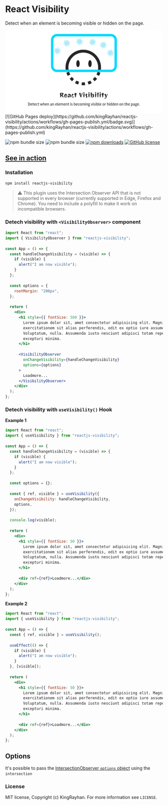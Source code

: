# React Visibility

Detect when an element is becoming visible or hidden on the page.

<div align="center">
    <img src="react-visibility.jpg"/>
</div>
[![GitHub Pages deploy](https://github.com/kingRayhan/reactjs-visibility/actions/workflows/gh-pages-publish.yml/badge.svg)](https://github.com/kingRayhan/reactjs-visibility/actions/workflows/gh-pages-publish.yml)

![npm bundle size](https://img.shields.io/bundlephobia/min/reactjs-visibility)
![npm bundle size](https://img.shields.io/bundlephobia/minzip/reactjs-visibility)
[![npm downloads](https://img.shields.io/npm/dt/@kingrayhan/react-onscreen)](https://www.npmjs.com/package/reactjs-visibility)
[![GitHub license](https://img.shields.io/badge/license-MIT-blue.svg)](https://github.com/kingrayhan/reactjs-visibility/blob/master/LICENSE)

## [See in action](https://kingrayhan.github.io/reactjs-visibility/)

### Installation

```bash
npm install reactjs-visibility
```

> ⚠️ This plugin uses the Intersection Observer API that is not supported in every browser (currently supported in Edge, Firefox and Chrome). You need to include a polyfill to make it work on incompatible browsers.

### Detech visibility with `<VisibilityObserver>` component

```jsx
import React from "react";
import { VisibilityObserver } from "reactjs-visibility";

const App = () => {
  const handleChangeVisibility = (visible) => {
    if (visible) {
      alert("I am now visible");
    }
  };

  const options = {
    rootMargin: "200px",
  };

  return (
    <div>
      <h1 style={{ fontSize: 500 }}>
        Lorem ipsum dolor sit, amet consectetur adipisicing elit. Magni nam
        exercitationem sit alias perferendis, odit ex optio iure assumenda!
        Voluptatum, nulla. Assumenda iusto nesciunt adipisci totam repellat id
        excepturi minima.
      </h1>

      <VisibilityObserver
        onChangeVisibility={handleChangeVisibility}
        options={options}
      >
        Loadmore...
      </VisibilityObserver>
    </div>
  );
};
```

### Detech visibility with `useVisibility()` Hook

**Example 1**

```jsx
import React from "react";
import { useVisibility } from "reactjs-visibility";

const App = () => {
  const handleChangeVisibility = (visible) => {
    if (visible) {
      alert("I am now visible");
    }
  };

  const options = {};

  const { ref, visible } = useVisibility({
    onChangeVisibility: handleChangeVisibility,
    options,
  });

  console.log(visible);

  return (
    <div>
      <h1 style={{ fontSize: 50 }}>
        Lorem ipsum dolor sit, amet consectetur adipisicing elit. Magni nam
        exercitationem sit alias perferendis, odit ex optio iure assumenda!
        Voluptatum, nulla. Assumenda iusto nesciunt adipisci totam repellat id
        excepturi minima.
      </h1>

      <div ref={ref}>Loadmore...</div>
    </div>
  );
};
```

**Example 2**

```jsx
import React from "react";
import { useVisibility } from "reactjs-visibility";

const App = () => {
  const { ref, visible } = useVisibility();

  useEffect(() => {
    if (visible) {
      alert("I am now visible");
    }
  }, [visible]);

  return (
    <div>
      <h1 style={{ fontSize: 50 }}>
        Lorem ipsum dolor sit, amet consectetur adipisicing elit. Magni nam
        exercitationem sit alias perferendis, odit ex optio iure assumenda!
        Voluptatum, nulla. Assumenda iusto nesciunt adipisci totam repellat id
        excepturi minima.
      </h1>

      <div ref={ref}>Loadmore...</div>
    </div>
  );
};
```

## Options

It's possible to pass the [IntersectionObserver `options` object](https://developer.mozilla.org/en-US/docs/Web/API/IntersectionObserver/IntersectionObserver#Parameters) using the `intersection`

### License

MIT license, Copyright (c) KingRayhan. For more information see `LICENSE`.
